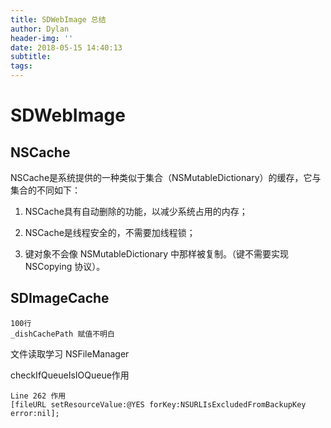 ```yaml
---
title: SDWebImage 总结
author: Dylan
header-img: ''
date: 2018-05-15 14:40:13
subtitle:
tags:
---
```


# SDWebImage

## NSCache 
NSCache是系统提供的一种类似于集合（NSMutableDictionary）的缓存，它与集合的不同如下：

1. NSCache具有自动删除的功能，以减少系统占用的内存；

2. NSCache是线程安全的，不需要加线程锁；

3. 键对象不会像 NSMutableDictionary 中那样被复制。（键不需要实现 NSCopying 协议）。


## SDImageCache

	100行
	_dishCachePath 赋值不明白

文件读取学习
NSFileManager

checkIfQueueIsIOQueue作用


	Line 262 作用
	[fileURL setResourceValue:@YES forKey:NSURLIsExcludedFromBackupKey error:nil];



